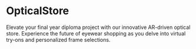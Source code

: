 # OpticalStore
 Elevate your final year diploma project with our innovative AR-driven optical store. Experience the future of eyewear shopping as you delve into virtual try-ons and personalized frame selections.
